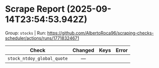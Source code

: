 # Scrape Report (2025-09-14T23:54:53.942Z)

Group: `stocks`  |  Run: https://github.com/AlbertoRoca96/scraping-checks-scheduler/actions/runs/17718324671

| Check | Changed | Keys | Error |
|---|:---:|:--|:--|
| `stock_ntdoy_global_quote` | — |  |  |
